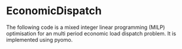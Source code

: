 # EconomicDispatch
The following code is a mixed integer linear programming (MILP) optimisation for an multi period economic load dispatch problem. It is implemented using pyomo.
